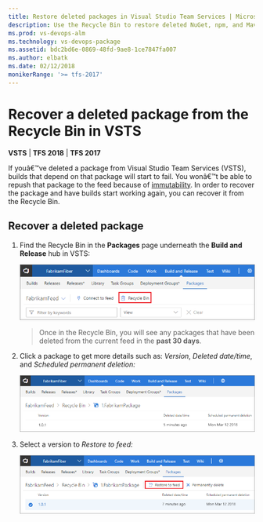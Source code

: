 ```yaml
---
title: Restore deleted packages in Visual Studio Team Services | Microsoft Docs
description: Use the Recycle Bin to restore deleted NuGet, npm, and Maven packages in VSTS
ms.prod: vs-devops-alm
ms.technology: vs-devops-package
ms.assetid: bdc2bd6e-0869-48fd-9ae8-1ce7847fa007
ms.author: elbatk
ms.date: 02/12/2018
monikerRange: '>= tfs-2017'
---
```



# Recover a deleted package from the Recycle Bin in VSTS

**VSTS** | **TFS 2018** | **TFS 2017**

If youâ€™ve deleted a package from Visual Studio Team Services (VSTS), builds that depend on that package will start to fail.  You wonâ€™t be able to repush that package to the feed because of [immutability](../feeds/immutability.md).  In order to recover the package and have builds start working again, you can recover it from the Recycle Bin.

## Recover a deleted package

1. Find the Recycle Bin in the **Packages** page underneath the **Build and Release** hub in VSTS: 

    ![Visual Studio Team Services Recycle Bin](../_img/recycle-bin/find-recycle-bin.png)

    > Once in the Recycle Bin, you will see any packages that have been deleted from the current feed in the **past 30 days**.

2. Click a package to get more details such as: *Version*, *Deleted date/time*, and *Scheduled permanent deletion:*

    ![Visual Studio Team Services Recycle Bin package view](../_img/recycle-bin/recycle-bin-view.png)

3. Select a version to *Restore to feed:*

    ![Restore a VSTS package with Recycle Bin](../_img/recycle-bin/recycle-bin-restore.png)






